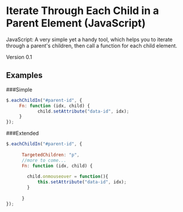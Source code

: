 # Iterate Through Each Child in a Parent Element (JavaScript)

JavaScript: A very simple yet a handy tool, which helps you to iterate through a parent's children,
then call a function for each child element.

Version 0.1

Examples
-------

###Simple
```js
$.eachChildIn("#parent-id", { 
     Fn: function (idx, child) {
     	    child.setAttribute("data-id", idx);
     }    
}); 
```
###Extended
```js
$.eachChildIn("#parent-id", { 
			
      TargetedChildren: "p",
      //more to come...
      Fn: function (idx, child) {
			
     	child.onmouseover = function(){
     	    this.setAttribute("data-id", idx);
     	}    
     
      }
}); 
```
